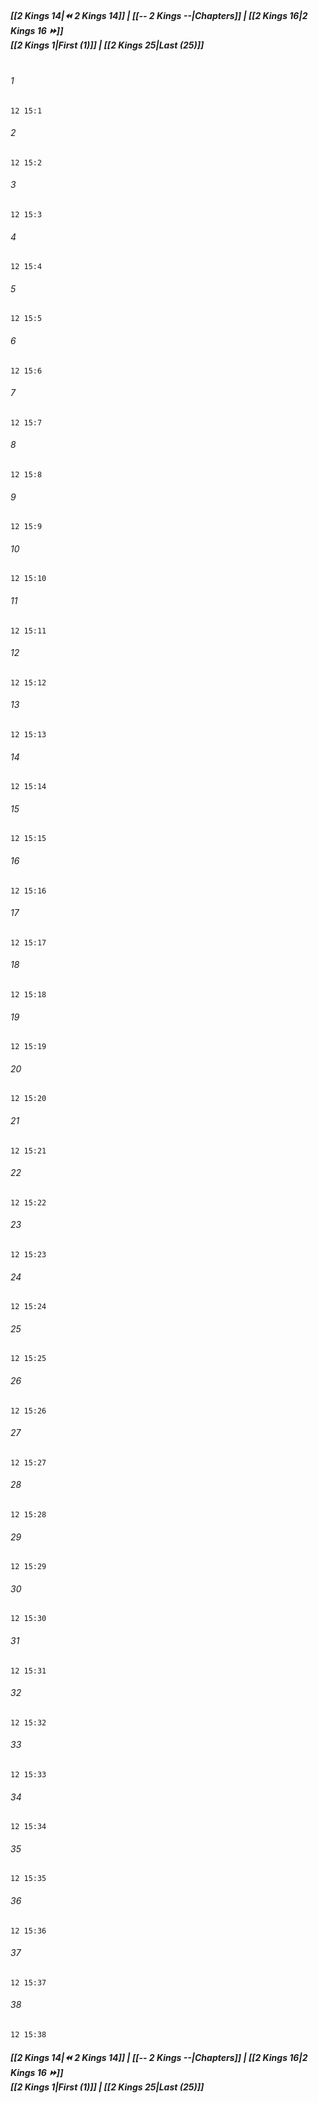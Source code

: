 
##### **[[2 Kings 14|⏪ 2 Kings 14]] | [[-- 2 Kings --|Chapters]] | [[2 Kings 16|2 Kings 16 ⏩]]**<br>**[[2 Kings 1|First (1)]] | [[2 Kings 25|Last (25)]]**<br><br>

###### 1
``` verse
12 15:1
```
###### 2
``` verse
12 15:2
```
###### 3
``` verse
12 15:3
```
###### 4
``` verse
12 15:4
```
###### 5
``` verse
12 15:5
```
###### 6
``` verse
12 15:6
```
###### 7
``` verse
12 15:7
```
###### 8
``` verse
12 15:8
```
###### 9
``` verse
12 15:9
```
###### 10
``` verse
12 15:10
```
###### 11
``` verse
12 15:11
```
###### 12
``` verse
12 15:12
```
###### 13
``` verse
12 15:13
```
###### 14
``` verse
12 15:14
```
###### 15
``` verse
12 15:15
```
###### 16
``` verse
12 15:16
```
###### 17
``` verse
12 15:17
```
###### 18
``` verse
12 15:18
```
###### 19
``` verse
12 15:19
```
###### 20
``` verse
12 15:20
```
###### 21
``` verse
12 15:21
```
###### 22
``` verse
12 15:22
```
###### 23
``` verse
12 15:23
```
###### 24
``` verse
12 15:24
```
###### 25
``` verse
12 15:25
```
###### 26
``` verse
12 15:26
```
###### 27
``` verse
12 15:27
```
###### 28
``` verse
12 15:28
```
###### 29
``` verse
12 15:29
```
###### 30
``` verse
12 15:30
```
###### 31
``` verse
12 15:31
```
###### 32
``` verse
12 15:32
```
###### 33
``` verse
12 15:33
```
###### 34
``` verse
12 15:34
```
###### 35
``` verse
12 15:35
```
###### 36
``` verse
12 15:36
```
###### 37
``` verse
12 15:37
```
###### 38
``` verse
12 15:38
```

##### **[[2 Kings 14|⏪ 2 Kings 14]] | [[-- 2 Kings --|Chapters]] | [[2 Kings 16|2 Kings 16 ⏩]]**<br>**[[2 Kings 1|First (1)]] | [[2 Kings 25|Last (25)]]**
